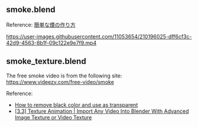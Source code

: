 ## smoke.blend

Reference: [簡単な煙の作り方](https://www.stjun.com/entry/2021/09/19/205117)

https://user-images.githubusercontent.com/11053654/210196025-dff6cf3c-42d9-4563-8b1f-09c122e9e7f9.mp4

## smoke_texture.blend

The free smoke video is from the following site:
https://www.videezy.com/free-video/smoke

Reference:
- [How to remove black color and use as transparent](https://blender.stackexchange.com/questions/153011/how-to-remove-black-color-and-use-as-transparent)
- [[3.3] Texture Animation | Import Any Video Into Blender With Advanced Image Texture or Video Texture](https://www.youtube.com/watch?v=E1COCnMUIhQ)



